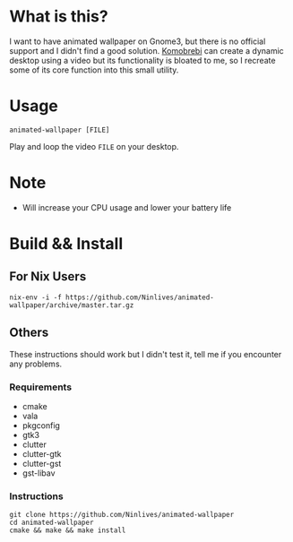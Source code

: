
# What is this?

I want to have animated wallpaper on Gnome3, but there is no official support and I didn't find a good solution. [Komobrebi](https://github.com/cheesecakeufo/komorebi) can create a dynamic desktop using a video but its functionality is bloated to me, so I recreate some of its core function into this small utility.

# Usage

```shell
animated-wallpaper [FILE]
```

Play and loop the video `FILE` on your desktop.

# Note

- Will increase your CPU usage and lower your battery life

# Build && Install

## For Nix Users

```shell
nix-env -i -f https://github.com/Ninlives/animated-wallpaper/archive/master.tar.gz
```

## Others

These instructions should work but I didn't test it, tell me if you encounter any problems.

### Requirements

- cmake
- vala
- pkgconfig
- gtk3
- clutter 
- clutter-gtk
- clutter-gst
- gst-libav

### Instructions

```shell
git clone https://github.com/Ninlives/animated-wallpaper
cd animated-wallpaper
cmake && make && make install
```

